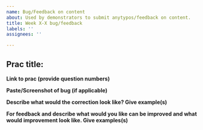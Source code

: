 ```yaml
---
name: Bug/Feedback on content
about: Used by demonstrators to submit anytypos/feedback on content.
title: Week X-X bug/feedback
labels: ''
assignees: ''

---
```


## Prac title: 

**Link to prac (provide question numbers)**

**Paste/Screenshot of bug (if applicable)**

**Describe what would the correction look like? Give example(s)**

**For feedback and describe what would you like can be improved and what would improvement look like. Give examples(s)**
